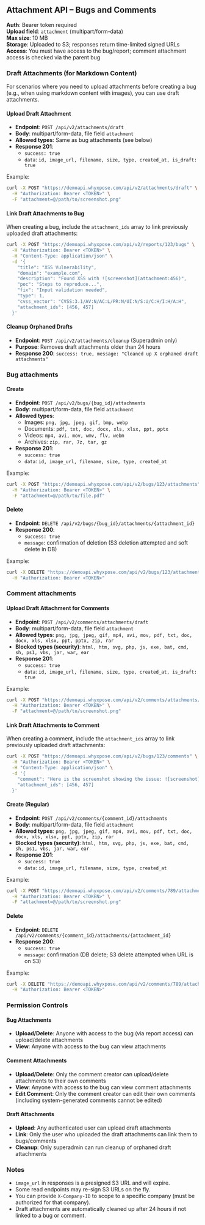 ## Attachment API – Bugs and Comments

**Auth**: Bearer token required  
**Upload field**: `attachment` (multipart/form-data)  
**Max size**: 10 MB  
**Storage**: Uploaded to S3; responses return time-limited signed URLs  
**Access**: You must have access to the bug/report; comment attachment access is checked via the parent bug

### Draft Attachments (for Markdown Content)

For scenarios where you need to upload attachments before creating a bug (e.g., when using markdown content with images), you can use draft attachments.

#### Upload Draft Attachment
- **Endpoint**: `POST /api/v2/attachments/draft`
- **Body**: multipart/form-data, file field `attachment`
- **Allowed types**: Same as bug attachments (see below)
- **Response 201**:
  - `success: true`
  - `data`: `id, image_url, filename, size, type, created_at, is_draft: true`

Example:
```bash
curl -X POST "https://demoapi.whyxpose.com/api/v2/attachments/draft" \
  -H "Authorization: Bearer <TOKEN>" \
  -F "attachment=@/path/to/screenshot.png"
```

#### Link Draft Attachments to Bug
When creating a bug, include the `attachment_ids` array to link previously uploaded draft attachments:

```bash
curl -X POST "https://demoapi.whyxpose.com/api/v2/reports/123/bugs" \
  -H "Authorization: Bearer <TOKEN>" \
  -H "Content-Type: application/json" \
  -d '{
    "title": "XSS Vulnerability",
    "domain": "example.com",
    "description": "Found XSS with ![screenshot](attachment:456)",
    "poc": "Steps to reproduce...",
    "fix": "Input validation needed",
    "type": 1,
    "cvss_vector": "CVSS:3.1/AV:N/AC:L/PR:N/UI:N/S:U/C:H/I:H/A:H",
    "attachment_ids": [456, 457]
  }'
```

#### Cleanup Orphaned Drafts
- **Endpoint**: `POST /api/v2/attachments/cleanup` (Superadmin only)
- **Purpose**: Removes draft attachments older than 24 hours
- **Response 200**: `success: true, message: "Cleaned up X orphaned draft attachments"`

### Bug attachments

#### Create
- **Endpoint**: `POST /api/v2/bugs/{bug_id}/attachments`
- **Body**: multipart/form-data, file field `attachment`
- **Allowed types**:
  - Images: `png, jpg, jpeg, gif, bmp, webp`
  - Documents: `pdf, txt, doc, docx, xls, xlsx, ppt, pptx`
  - Videos: `mp4, avi, mov, wmv, flv, webm`
  - Archives: `zip, rar, 7z, tar, gz`
- **Response 201**:
  - `success: true`
  - `data`: `id, image_url, filename, size, type, created_at`

Example:
```bash
curl -X POST "https://demoapi.whyxpose.com/api/v2/bugs/123/attachments" \
  -H "Authorization: Bearer <TOKEN>" \
  -F "attachment=@/path/to/file.pdf"
```

#### Delete
- **Endpoint**: `DELETE /api/v2/bugs/{bug_id}/attachments/{attachment_id}`
- **Response 200**:
  - `success: true`
  - `message`: confirmation of deletion (S3 deletion attempted and soft delete in DB)

Example:
```bash
curl -X DELETE "https://demoapi.whyxpose.com/api/v2/bugs/123/attachments/456" \
  -H "Authorization: Bearer <TOKEN>"
```

### Comment attachments

#### Upload Draft Attachment for Comments
- **Endpoint**: `POST /api/v2/comments/attachments/draft`
- **Body**: multipart/form-data, file field `attachment`
- **Allowed types**: `png, jpg, jpeg, gif, mp4, avi, mov, pdf, txt, doc, docx, xls, xlsx, ppt, pptx, zip, rar`
- **Blocked types (security)**: `html, htm, svg, php, js, exe, bat, cmd, sh, ps1, vbs, jar, war, ear`
- **Response 201**:
  - `success: true`
  - `data`: `id, image_url, filename, size, type, created_at, is_draft: true`

Example:
```bash
curl -X POST "https://demoapi.whyxpose.com/api/v2/comments/attachments/draft" \
  -H "Authorization: Bearer <TOKEN>" \
  -F "attachment=@/path/to/screenshot.png"
```

#### Link Draft Attachments to Comment
When creating a comment, include the `attachment_ids` array to link previously uploaded draft attachments:

```bash
curl -X POST "https://demoapi.whyxpose.com/api/v2/bugs/123/comments" \
  -H "Authorization: Bearer <TOKEN>" \
  -H "Content-Type: application/json" \
  -d '{
    "comment": "Here is the screenshot showing the issue: ![screenshot](attachment:456)",
    "attachment_ids": [456, 457]
  }'
```

#### Create (Regular)
- **Endpoint**: `POST /api/v2/comments/{comment_id}/attachments`
- **Body**: multipart/form-data, file field `attachment`
- **Allowed types**: `png, jpg, jpeg, gif, mp4, avi, mov, pdf, txt, doc, docx, xls, xlsx, ppt, pptx, zip, rar`
- **Blocked types (security)**: `html, htm, svg, php, js, exe, bat, cmd, sh, ps1, vbs, jar, war, ear`
- **Response 201**:
  - `success: true`
  - `data`: `id, image_url, filename, size, type, created_at`

Example:
```bash
curl -X POST "https://demoapi.whyxpose.com/api/v2/comments/789/attachments" \
  -H "Authorization: Bearer <TOKEN>" \
  -F "attachment=@/path/to/screenshot.png"
```

#### Delete
- **Endpoint**: `DELETE /api/v2/comments/{comment_id}/attachments/{attachment_id}`
- **Response 200**:
  - `success: true`
  - `message`: confirmation (DB delete; S3 delete attempted when URL is on S3)

Example:
```bash
curl -X DELETE "https://demoapi.whyxpose.com/api/v2/comments/789/attachments/456" \
  -H "Authorization: Bearer <TOKEN>"
```

### Permission Controls

#### Bug Attachments
- **Upload/Delete**: Anyone with access to the bug (via report access) can upload/delete attachments
- **View**: Anyone with access to the bug can view attachments

#### Comment Attachments  
- **Upload/Delete**: Only the comment creator can upload/delete attachments to their own comments
- **View**: Anyone with access to the bug can view comment attachments
- **Edit Comment**: Only the comment creator can edit their own comments (including system-generated comments cannot be edited)

#### Draft Attachments
- **Upload**: Any authenticated user can upload draft attachments
- **Link**: Only the user who uploaded the draft attachments can link them to bugs/comments
- **Cleanup**: Only superadmin can run cleanup of orphaned draft attachments

### Notes
- `image_url` in responses is a presigned S3 URL and will expire.
- Some read endpoints may re-sign S3 URLs on the fly.
- You can provide `X-Company-ID` to scope to a specific company (must be authorized for that company).
- Draft attachments are automatically cleaned up after 24 hours if not linked to a bug or comment.



